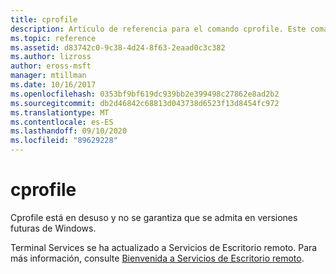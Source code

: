 ```yaml
---
title: cprofile
description: Artículo de referencia para el comando cprofile. Este comando está en desuso y no se garantiza que se admita en versiones futuras de Windows.
ms.topic: reference
ms.assetid: d83742c0-9c38-4d24-8f63-2eaad0c3c382
ms.author: lizross
author: eross-msft
manager: mtillman
ms.date: 10/16/2017
ms.openlocfilehash: 0353bf9bf619dc939bb2e399498c27862e8ad2b2
ms.sourcegitcommit: db2d46842c68813d043738d6523f13d8454fc972
ms.translationtype: MT
ms.contentlocale: es-ES
ms.lasthandoff: 09/10/2020
ms.locfileid: "89629228"
---
```

# <a name="cprofile"></a>cprofile

Cprofile está en desuso y no se garantiza que se admita en versiones futuras de Windows.

Terminal Services se ha actualizado a Servicios de Escritorio remoto. Para más información, consulte [Bienvenida a Servicios de Escritorio remoto](../../remote/remote-desktop-services/welcome-to-rds.md).

